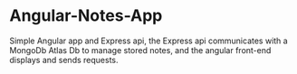 # Angular-Notes-App
Simple Angular app and Express api, the Express api communicates with a MongoDb Atlas Db to manage stored notes, and the angular front-end displays and sends requests.
